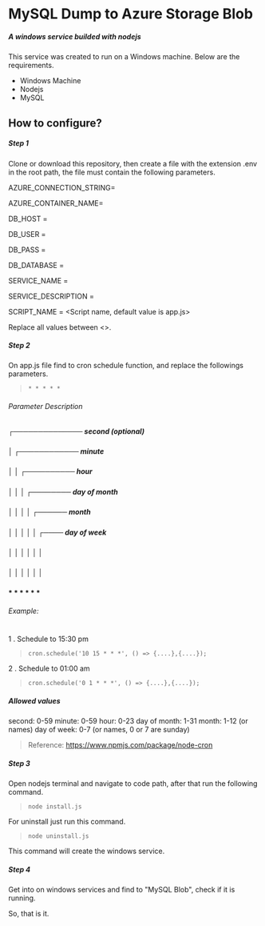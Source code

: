  # MySQL Dump to Azure Storage Blob
##### A windows service builded with nodejs

This service was created to run on a Windows machine. Below are the requirements.

- Windows Machine
- Nodejs 
- MySQL

## How to configure?


##### Step 1
Clone or download this repository, then create a file with the extension .env in the root path, the file must contain the following parameters.

AZURE_CONNECTION_STRING=<Connection string from your blob storage>
 
AZURE_CONTAINER_NAME=<Name of your azure container>

DB_HOST = <Host from MySQL>
 
DB_USER = <User from MySQL>
 
DB_PASS = <Password from MySQL>
 
DB_DATABASE = <Database from MySQL>
 
SERVICE_NAME = <Windows Service Name>
 
SERVICE_DESCRIPTION = <Description of your service>
 
SCRIPT_NAME = <Script name, default value is app.js>

Replace all values between <>.

##### Step 2
On app.js file find to cron schedule function, and replace the followings parameters.

> `* * * * *`

###### Parameter Description
 ##### ┌────────────── second (optional)
 ##### │ ┌──────────── minute
 ##### │ │ ┌────────── hour
 ##### │ │ │ ┌──────── day of month
 ##### │ │ │ │ ┌────── month
 ##### │ │ │ │ │ ┌──── day of week
 ##### │ │ │ │ │ │
 ##### │ │ │ │ │ │
 #### * * * * * *
 
###### Example:
#
1 . Schedule to 15:30 pm
> `
cron.schedule('10 15 * * *', () => {....},{....});
`

2 . Schedule to 01:00 am
> `
cron.schedule('0 1 * * *', () => {....},{....});
`

##### Allowed values
second:	0-59
minute:	0-59
hour:	0-23
day of month:	1-31
month:	1-12 (or names)
day of week:	0-7 (or names, 0 or 7 are sunday)

> Reference: https://www.npmjs.com/package/node-cron

##### Step 3
Open nodejs terminal and navigate to code path, after that run the following command.

> `node install.js`

For uninstall just run this command.

> `node uninstall.js`

This command will create the windows service.

##### Step 4
Get into on windows services and find to "MySQL Blob", check if it is running.

So, that is it.




